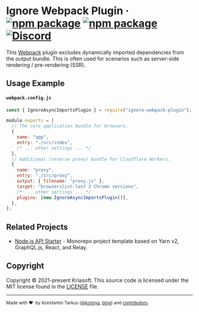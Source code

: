 # Ignore Webpack Plugin &middot; [![npm package][npm-v]][npm] [![npm package][npm-dm]][npm] [![Discord][discord-badge]][discord]

This [Webpack](https://webpack.js.org/) plugin excludes dynamically imported
dependencies from the output bundle. This is often used for scenarios such as
server-side rendering / pre-rendering (SSR).

## Usage Example

#### `webpack.config.js`

```js
const { IgnoreAsyncImportsPlugin } = require("ignore-webpack-plugin");

module.exports = [
  // The core application bundle for browsers.
  {
    name: "app",
    entry: "./src/index",
    /* ... other settings ... */
  },
  // Additional (reverse proxy) bundle for Cloudflare Workers.
  {
    name: "proxy",
    entry: "./src/proxy",
    output: { filename: "proxy.js" },
    target: "browserslist:last 2 Chrome versions",
    /* ... other settings ... */
    plugins: [new IgnoreAsyncImportsPlugin()],
  },
];
```

## Related Projects

- [Node.js API Starter](https://github.com/kriasoft/nodejs-api-starter) - Monorepo project template based on Yarn v2, GraphQL.js, React, and Relay.

## Copyright

Copyright © 2021-present Kriasoft. This source code is licensed under the MIT license found in the
[LICENSE](https://github.com/kriasoft/ignore-webpack-plugin/blob/main/LICENSE) file.

---

<sup>Made with ♥&nbsp; by Konstantin Tarkus ([@koistya](https://twitter.com/koistya), [blog](https://medium.com/@koistya))
and [contributors](https://github.com/kriasoft/ignore-webpack-plugin/graphs/contributors).</sup>

[npm]: https://www.npmjs.org/package/ignore-webpack-plugin
[npm-v]: https://img.shields.io/npm/v/ignore-webpack-plugin?style=flat-square
[npm-dm]: https://img.shields.io/npm/dm/ignore-webpack-plugin?style=flat-square
[discord]: https://discord.gg/bSsv7XM
[discord-badge]: https://img.shields.io/static/v1?logo=discord&label=&message=Join+us+on+Discord!&color=033&style=flat-square
